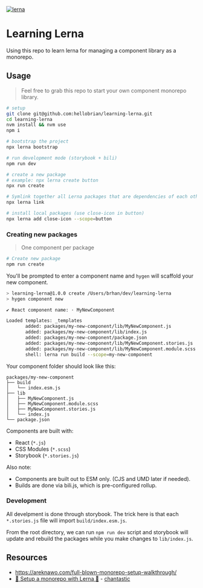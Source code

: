 [![lerna](https://img.shields.io/badge/maintained%20with-lerna-cc00ff.svg)](https://lerna.js.org/)

# Learning Lerna

Using this repo to learn lerna for managing a component library as a monorepo.

## Usage

> Feel free to grab this repo to start your own component monorepo library.

```sh
# setup
git clone git@github.com:hellobrian/learning-lerna.git
cd learning-lerna
nvm install && nvm use
npm i

# bootstrap the project
npx lerna bootstrap

# run development mode (storybook + bili)
npm run dev

# create a new package
# example: npx lerna create button
npx run create

# Symlink together all Lerna packages that are dependencies of each other in the current Lerna repo.
npx lerna link

# install local packages (use close-icon in button)
npx lerna add close-icon --scope=button
```

### Creating new packages

> One component per package

```sh
# Create new package
npm run create
```

You'll be prompted to enter a component name and `hygen` will scaffold your new component.

```sh
> learning-lerna@1.0.0 create /Users/brhan/dev/learning-lerna
> hygen component new

✔ React component name: · MyNewComponent

Loaded templates: _templates
       added: packages/my-new-component/lib/MyNewComponent.js
       added: packages/my-new-component/lib/index.js
       added: packages/my-new-component/package.json
       added: packages/my-new-component/lib/MyNewComponent.stories.js
       added: packages/my-new-component/lib/MyNewComponent.module.scss
       shell: lerna run build --scope=my-new-component
```

Your component folder should look like this:

```
packages/my-new-component
├── build
│   └── index.esm.js
├── lib
│   ├── MyNewComponent.js
│   ├── MyNewComponent.module.scss
│   ├── MyNewComponent.stories.js
│   └── index.js
└── package.json
```

Components are built with:

- React (`*.js`)
- CSS Modules (`*.scss`)
- Storybook (`*.stories.js`)

Also note:

- Components are built out to ESM only. (CJS and UMD later if needed).
- Builds are done via bili.js, which is pre-configured rollup.

### Development

All develpment is done through storybook.
The trick here is that each `*.stories.js` file will import `build/index.esm.js`.

From the root directory, we can run `npm run dev` script and storybook will update and rebuild the packages while you make changes to `lib/index.js`.

<!-- ## Tutorial: Starting your own monorepo with lerna

```sh
# setup a new project
mkdir learning-lerna
cd learning-lerna
npm init -y
touch .gitignore
git init
echo node_modules > .gitignore
touch .nvmrc
echo stable > .nvmrc

# initialize lerna
npx lerna init
```

Your project should look like this.

```sh
.
├── lerna.json
├── package.json
└── packages

1 directory, 3 files
```

Create a button package. Follow the prompts in cli.

```sh
npx lerna create button
```

The packages directory looks something like this.

```sh
packages
└── button
    ├── README.md
    ├── __tests__
    │   └── button.test.js
    ├── lib
    │   └── button.js
    └── package.json
```

```sh
# install dependencies for react
npm i react react-dom parcel-bundler -D
```
-->

## Resources

- https://areknawo.com/full-blown-monorepo-setup-walkthrough/
- [🔴 Setup a monorepo with Lerna 🐉](https://www.youtube.com/watch?v=pU87ufl2lDc) - [chantastic](https://www.youtube.com/channel/UCXpmUxvG37qpckRHdkstf5w)
